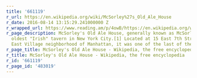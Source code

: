 ```yaml
---
title: '661119'
r_url: https://en.wikipedia.org/wiki/McSorley%27s_Old_Ale_House
r_date: 2016-08-14 13:15:29.241000000 Z
r_wrapped_url: https://www.reading.am/p/4owB/https://en.wikipedia.org/wiki/McSorley%27s_Old_Ale_House
r_page_description: McSorley's Old Ale House, generally known as McSorley's, is the
  oldest "Irish" tavern in New York City.[1] Located at 15 East 7th Street in the
  East Village neighborhood of Manhattan, it was one of the last of the "Men Only"...
r_page_title: McSorley's Old Ale House - Wikipedia, the free encyclopedia
r_title: McSorley's Old Ale House - Wikipedia, the free encyclopedia
r_id: '661119'
r_page_id: '483019'
---
```


